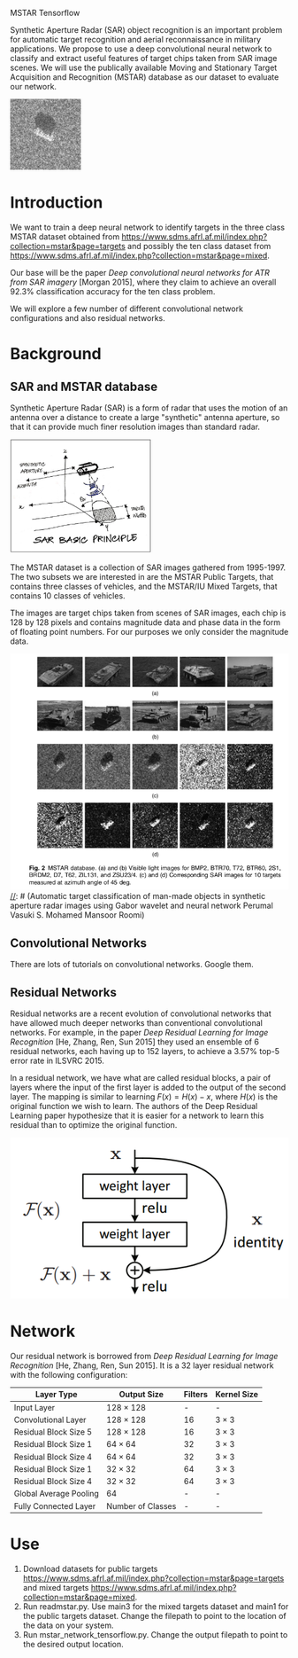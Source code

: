 MSTAR Tensorflow

Synthetic Aperture Radar (SAR) object recognition is an important problem for automatic target recognition and aerial reconnaissance in military applications. We propose to use a deep convolutional neural network to classify and extract useful features of target chips taken from SAR image scenes. We will use the publically available Moving and Stationary Target Acquisition and Recognition (MSTAR) database as our dataset to evaluate our network.

![MSTAR image](mstar_image.png "Sample MSTAR image")

# Introduction

We want to train a deep neural network to identify targets in the three class MSTAR dataset obtained from https://www.sdms.afrl.af.mil/index.php?collection=mstar&page=targets and possibly the ten class dataset from 
https://www.sdms.afrl.af.mil/index.php?collection=mstar&page=mixed.

Our base will be the paper *Deep convolutional neural networks for ATR from SAR imagery* [Morgan 2015], where they claim to achieve an overall 92.3% classification accuracy for the ten class problem.

We will explore a few number of different convolutional network configurations and also residual networks.

[//]: # (Also look at *APPLICATION OF DEEP LEARNING ALGORITHMS TO MSTAR DATA* [Wang, Chen, Xu, Jin 2015] where they claim 99.1% accuracy with All-ConvNets)

# Background

## SAR and MSTAR database

Synthetic Aperture Radar (SAR) is a form of radar that uses the motion of an antenna over a distance to create a large "synthetic" antenna aperture, so that it can provide much finer resolution images than standard radar.

<img src="Synthetic_Aperture_Radar.jpg" width="256">

The MSTAR dataset is a collection of SAR images gathered from 1995-1997. The two subsets we are interested in are the MSTAR Public Targets, that contains three classes of vehicles, and the MSTAR/IU Mixed Targets, that contains 10 classes of vehicles.

The images are target chips taken from scenes of SAR images, each chip is 128 by 128 pixels and contains magnitude data and phase data in the form of floating point numbers. For our purposes we only consider the magnitude data.

![MSTAR Targets](mstar_targets.png)
[//]: # (Automatic target classification of man-made objects in synthetic aperture radar images using Gabor wavelet and neural network Perumal Vasuki S. Mohamed Mansoor Roomi)

## Convolutional Networks

There are lots of tutorials on convolutional networks. Google them.

## Residual Networks

Residual networks are a recent evolution of convolutional networks that have allowed much deeper networks than conventional convolutional networks. For example, in the paper *Deep Residual Learning for Image Recognition* [He, Zhang, Ren, Sun 2015] they used an ensemble of 6 residual networks, each having up to 152 layers, to achieve a 3.57% top-5 error rate in ILSVRC 2015.

In a residual network, we have what are called residual blocks, a pair of layers where the input of the first layer is added to the output of the second layer. The mapping is similar to learning $F(x) = H(x) - x$, where $H(x)$ is the original function we wish to learn. The authors of the Deep Residual Learning paper hypothesize that it is easier for a network to learn this residual than to optimize the original function.

![Residual Block](residual_building_block.png "Residual Block")

# Network

Our residual network is borrowed from *Deep Residual Learning for Image Recognition* [He, Zhang, Ren, Sun 2015]. It is a 32 layer residual network with the following configuration:

|Layer Type | Output Size | Filters | Kernel Size|
|---|---|---|---|
|Input Layer | 128 $\times$ 128 | - | -|
|Convolutional Layer | 128 $\times$ 128 | 16 | 3 $\times$ 3|
|Residual Block Size 5 | 128 $\times$ 128 | 16 | 3 $\times$ 3|
|Residual Block Size 1 | 64 $\times$ 64 | 32 | 3 $\times$ 3|
|Residual Block Size 4 | 64 $\times$ 64 | 32 | 3 $\times$ 3|
|Residual Block Size 1 | 32 $\times$ 32 | 64 | 3 $\times$ 3|
|Residual Block Size 4 | 32 $\times$ 32 | 64 | 3 $\times$ 3|
|Global Average Pooling | 64 | - | -|
|Fully Connected Layer | Number of Classes|-|-|

# Use
1. Download datasets for public targets https://www.sdms.afrl.af.mil/index.php?collection=mstar&page=targets and mixed targets https://www.sdms.afrl.af.mil/index.php?collection=mstar&page=mixed.
2. Run readmstar.py. Use main3 for the mixed targets dataset and main1 for the public targets dataset. Change the filepath to point to the location of the data on your system.
3. Run mstar_network_tensorflow.py. Change the output filepath to point to the desired output location.